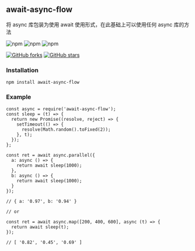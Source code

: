 ## await-async-flow
将 async 库包装为使用 await 使用形式，在此基础上可以使用任何 async 库的方法

![npm](https://img.shields.io/npm/v/await-async-flow.svg)
![npm](https://img.shields.io/npm/dm/await-async-flow.svg)
![npm](https://img.shields.io/npm/l/await-async-flow.svg)

[![GitHub forks](https://img.shields.io/github/forks/JYFiaueng/await-async-flow.svg?style=social&label=Fork)](https://github.com/JYFiaueng/await-async-flow/fork)
[![GitHub stars](https://img.shields.io/github/stars/JYFiaueng/await-async-flow.svg?style=social&label=Star)](https://github.com/JYFiaueng/await-async-flow)

### Installation
```
npm install await-async-flow
```

### Example
```
const async = require('await-async-flow');
const sleep = (t) => {
  return new Promise((resolve, reject) => {
    setTimeout(() => {
      resolve(Math.random().toFixed(2));
    }, t);
  });
};

const ret = await async.parallel({
  a: async () => {
    return await sleep(1000);
  },
  b: async () => {
    return await sleep(1000);
  }
});

// { a: '0.97', b: '0.94' }

// or

const ret = await async.map([200, 400, 600], async (t) => {
  return await sleep(t);
});

// [ '0.82', '0.45', '0.69' ]
```